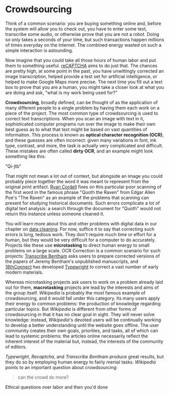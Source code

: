 # Crowdsourcing

Think of a common scenario: you are buying something online and, before the system will allow you to check out, you have to enter some text, transcribe some audio, or otherwise prove that you are not a robot. Doing so only takes a seconds of your time, but such transactions happen millions of times everyday on the Internet. The combined energy wasted on such a simple interaction is astounding.

Now imagine that you could take all those hours of human labor and put them to something useful. [reCAPTCHA](https://www.google.com/recaptcha/intro/index.html) aims to do just that. The chances are pretty high, at some point in the past, you have unwittingly corrected an image transcription, helped provide a test set for artificial intelligence, or helped to make Google Maps more precise. The next time you fill out a text box to prove that you are a human, you might take a closer look at what you are doing and ask, "what is my work being used for?"

**Crowdsourcing**, broadly defined, can be thought of as the application of many different people to a single problem by having them each work on a piece of the project. The most common type of crowdsourcing is used to correct text transcriptions. When you scan an image with text in it, sophisticated computer programs run over the image to make their own best guess as to what that text might be based on vast quantities of information. This process is known as **optical character recognition (OCR)**, and these guesses are often incorrect: given many variations in font, ink type, contrast, and more, the task is actually very complicated and difficult. These mistakes are often called **dirty OCR**, and an example might look something like this:

"Qi-jtb"

That might not mean a lot out of context, but alongside an image you could probably piece together the word it was meant to represent from the original print artifact. [Ryan Cordell](http://ryancordell.org/research/qijtb-the-raven/) fixes on this particular poor scanning of the first word in the famous phrase "Quoth the Raven" from Edgar Allen Poe's "The Raven" as an example of the problems that scanning can present for studying historical documents. Such errors complicate a lot of digital text analysis: a search through the document for "Quoth" would not return this instance unless someone cleaned it. 

You will learn more about this and other problems with digital data in our chapter on [data cleaning](/data_cleaning/problems_with_data.md). For now, suffice it to say that correcting such errors is long, tedious work. They don't require much time or effort for a human, but they would be very difficult for a computer to do accurately. Projects like these use **microtasking** to direct human energy to small problems on a large scale. OCR Correction is a common scenario for such projects: [Transcribe Bentham](http://blogs.ucl.ac.uk/transcribe-bentham/) asks users to prepare corrected versions of the papers of Jeremy Bentham's unpublished manuscripts, and [18thConnect](http://www.18thconnect.org/) has developed [Typewright](http://www.18thconnect.org/typewright/documents) to correct a vast number of early modern materials.

Whereas microtasking projects ask users to work on a problem already laid out for them, **macrotasking** projects are lead by the interests and aims of the group itself. *Wikipedia* is probably the most famous example of crowdsourcing, and it would fall under this category. Its many users apply their energy to common problems: the production of knowledge regarding particular topics. But *Wikipedia* is different from other forms of crowdsourcing in that it has no clear goal in sight. They will never solve knowledge: instead, *Wikipedia*'s devoted users will be continually working to develop a better understanding until the website goes offline. The user community creates their own goals, priorities, and tasks, all of which can lead to systemic problems: the articles online necessarily reflect the inherent interest of the material but, instead, the interests of the community of editors.

*Typewright*, *Recaptcha*, and *Transcribe Bentham* produce great results, but they do so by employing human energy to fairly menial tasks. *Wikipedia* points to an important question about crowdsourcing: 

>can the crowd do more?

Ethical questions over labor and then you'd done

